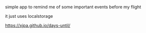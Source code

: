 simple app to remind me of some important events before my flight

it just uses localstorage

https://xjpa.github.io/days-until/
